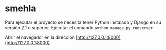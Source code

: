 # smehla
Para ejecutar el proyecto se necesita tener Python instalado y Django en su versión 2.1 o superior.
Ejecutar el comando `python manage.py runserver`

Abrir el navegador en la dirección [http://127.0.0.1:8000](http://127.0.0.1:8000)
